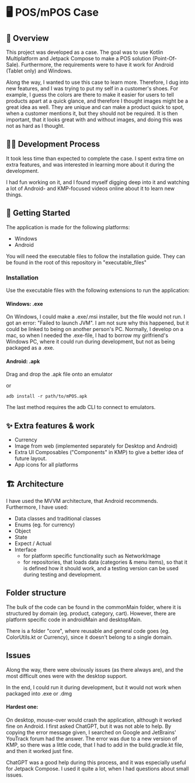 # 🖥️ POS/mPOS Case

## 🧭 Overview

This project was developed as a case. The goal was to use Kotlin Multiplatform and Jetpack Compose to make a POS solution (Point-Of-Sale). Furthermore, the requirements were to have it work for Android (Tablet only) and Windows.

Along the way, I wanted to use this case to learn more. Therefore, I dug into new features, and I was trying to put my self in a customer's shoes.
For example, I guess the colors are there to make it easier for users to tell products apart at a quick glance, and therefore I thought images might be a great idea as well.
They are unique and can make a product quick to spot, when a customer mentions it, but they should not be required. It is then important, that it looks great with and without images, and doing this was not as hard as I thought.

## 🧑‍💻 Development Process

It took less time than expected to complete the case. I spent extra time on extra features, and was interested in learning more about it during the development.

I had fun working on it, and I found myself digging deep into it and watching a lot of Android- and KMP-focused videos online about it to learn new things.

## 🚀 Getting Started

The application is made for the following platforms:

- Windows
- Android

You will need the executable files to follow the installation guide. They can be found in the root of this repository in "executable_files"

### Installation

Use the executable files with the following extensions to run the application:

#### Windows: .exe

On Windows, I could make a .exe/.msi installer, but the file would not run. I got an error: "Failed to launch JVM". I am not sure why this happened, but it could be linked to being on another person's PC. Normally, I develop on a mac, so when I needed the .exe-file, I had to borrow my girlfriend's Windows PC, where it could run during development, but not as being packaged as a .exe.

#### Android: .apk

Drag and drop the .apk file onto an emulator

or

```
adb install -r path/to/mPOS.apk
```

The last method requires the adb CLI to connect to emulators.


## ✨ Extra features & work

- Currency
- Image from web (implemented separately for Desktop and Android)
- Extra UI Composables ("Components" in KMP) to give a better idea of future layout.
- App icons for all platforms

## 🏗 Architecture

I have used the MVVM architecture, that Android recommends. Furthermore, I have used:

- Data classes and traditional classes
- Enums (eg. for currency)
- Object
- State
- Expect / Actual
- Interface
    - for platform specific functionality such as NetworkImage
    - for repositories, that loads data (categories & menu items), so that it is defined how it should work, and a testing version can be used during testing and development.

## Folder structure

The bulk of the code can be found in the commonMain folder, where it is structured by domain (eg. product, category, cart). However, there are platform specific code in androidMain and desktopMain.

There is a folder "core", where reusable and general code goes (eg. ColorUtils.kt or Currency), since it doesn't belong to a single domain.

## Issues

Along the way, there were obviously issues (as there always are), and the most difficult ones were with the desktop support.

In the end, I could run it during development, but it would not work when packaged into .exe or .dmg

#### Hardest one:

On desktop, mouse-over would crash the application, although it worked fine on Android. I first asked ChatGPT, but it was not able to help. By copying the error message given, I searched on Google and JetBrains' YouTrack forum had the answer. The error was due to a new version of KMP, so there was a little code, that I had to add in the build.gradle.kt file, and then it worked just fine.

ChatGPT was a good help during this process, and it was especially useful for Jetpack Compose. I used it quite a lot, when I had questions about small issues.

